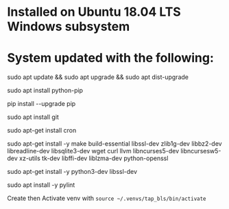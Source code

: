 # Installed on Ubuntu 18.04 LTS Windows subsystem
# System updated with the following:

sudo apt update && sudo apt upgrade && sudo apt dist-upgrade

sudo apt install python-pip

pip install --upgrade pip

sudo apt install git

sudo apt-get install cron

sudo apt-get install -y make build-essential libssl-dev zlib1g-dev libbz2-dev libreadline-dev libsqlite3-dev wget curl llvm libncurses5-dev libncursesw5-dev xz-utils tk-dev libffi-dev liblzma-dev python-openssl

sudo apt-get install -y python3-dev libssl-dev

sudo apt install -y pylint

Create then Activate venv with `source ~/.venvs/tap_bls/bin/activate`
